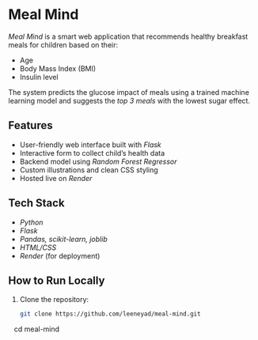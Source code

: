 # Meal Mind

*Meal Mind* is a smart web application that recommends healthy breakfast meals for children based on their:

- Age  
- Body Mass Index (BMI)  
- Insulin level  

The system predicts the glucose impact of meals using a trained machine learning model and suggests the *top 3 meals* with the lowest sugar effect.

## Features

- User-friendly web interface built with *Flask*
- Interactive form to collect child’s health data
- Backend model using *Random Forest Regressor*
- Custom illustrations and clean CSS styling
- Hosted live on *Render*



## Tech Stack

- *Python*
- *Flask*
- *Pandas, scikit-learn, joblib*
- *HTML/CSS*
- *Render* (for deployment)

## How to Run Locally

1. Clone the repository:
   ```bash
   git clone https://github.com/leeneyad/meal-mind.git
   cd meal-mind
